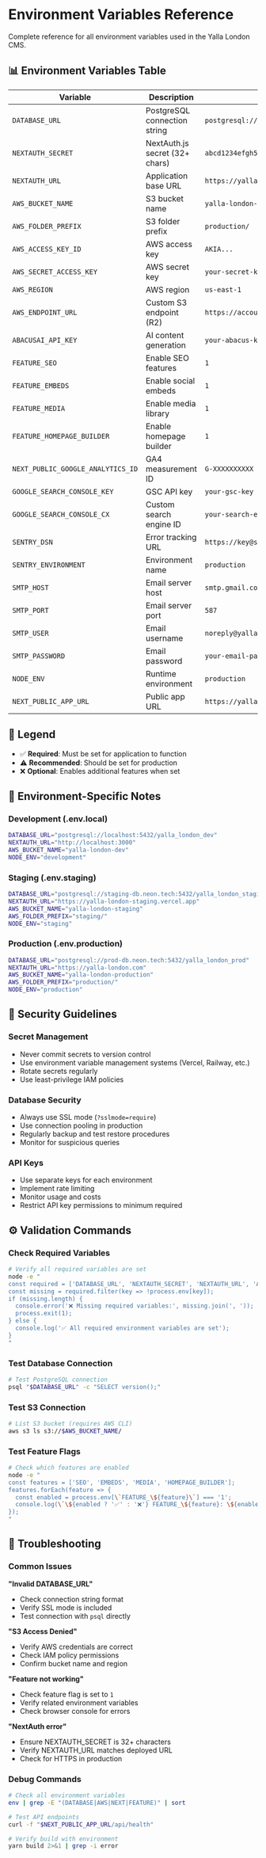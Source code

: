 
# Environment Variables Reference

Complete reference for all environment variables used in the Yalla London CMS.

## 📊 Environment Variables Table

| Variable | Description | Example | Required | Default |
|----------|-------------|---------|----------|---------|
| `DATABASE_URL` | PostgreSQL connection string | `postgresql://user:pass@host:5432/db` | ✅ | - |
| `NEXTAUTH_SECRET` | NextAuth.js secret (32+ chars) | `abcd1234efgh5678...` | ✅ | - |
| `NEXTAUTH_URL` | Application base URL | `https://yalla-london.com` | ✅ | - |
| `AWS_BUCKET_NAME` | S3 bucket name | `yalla-london-production` | ✅ | - |
| `AWS_FOLDER_PREFIX` | S3 folder prefix | `production/` | ⚠️ | `""` |
| `AWS_ACCESS_KEY_ID` | AWS access key | `AKIA...` | ✅ | - |
| `AWS_SECRET_ACCESS_KEY` | AWS secret key | `your-secret-key` | ✅ | - |
| `AWS_REGION` | AWS region | `us-east-1` | ⚠️ | `us-east-1` |
| `AWS_ENDPOINT_URL` | Custom S3 endpoint (R2) | `https://account.r2.cloudflarestorage.com` | ❌ | - |
| `ABACUSAI_API_KEY` | AI content generation | `your-abacus-key` | ✅ | - |
| `FEATURE_SEO` | Enable SEO features | `1` | ❌ | `0` |
| `FEATURE_EMBEDS` | Enable social embeds | `1` | ❌ | `0` |
| `FEATURE_MEDIA` | Enable media library | `1` | ❌ | `0` |
| `FEATURE_HOMEPAGE_BUILDER` | Enable homepage builder | `1` | ❌ | `0` |
| `NEXT_PUBLIC_GOOGLE_ANALYTICS_ID` | GA4 measurement ID | `G-XXXXXXXXXX` | ❌ | - |
| `GOOGLE_SEARCH_CONSOLE_KEY` | GSC API key | `your-gsc-key` | ❌ | - |
| `GOOGLE_SEARCH_CONSOLE_CX` | Custom search engine ID | `your-search-engine-id` | ❌ | - |
| `SENTRY_DSN` | Error tracking URL | `https://key@sentry.io/project` | ❌ | - |
| `SENTRY_ENVIRONMENT` | Environment name | `production` | ❌ | `development` |
| `SMTP_HOST` | Email server host | `smtp.gmail.com` | ❌ | - |
| `SMTP_PORT` | Email server port | `587` | ❌ | `587` |
| `SMTP_USER` | Email username | `noreply@yallalondon.com` | ❌ | - |
| `SMTP_PASSWORD` | Email password | `your-email-password` | ❌ | - |
| `NODE_ENV` | Runtime environment | `production` | ❌ | `development` |
| `NEXT_PUBLIC_APP_URL` | Public app URL | `https://yalla-london.com` | ❌ | `http://localhost:3000` |

## 🔑 Legend

- ✅ **Required**: Must be set for application to function
- ⚠️ **Recommended**: Should be set for production
- ❌ **Optional**: Enables additional features when set

## 📝 Environment-Specific Notes

### Development (.env.local)
```bash
DATABASE_URL="postgresql://localhost:5432/yalla_london_dev"
NEXTAUTH_URL="http://localhost:3000"
AWS_BUCKET_NAME="yalla-london-dev"
NODE_ENV="development"
```

### Staging (.env.staging)
```bash
DATABASE_URL="postgresql://staging-db.neon.tech:5432/yalla_london_staging"
NEXTAUTH_URL="https://yalla-london-staging.vercel.app"
AWS_BUCKET_NAME="yalla-london-staging"
AWS_FOLDER_PREFIX="staging/"
NODE_ENV="staging"
```

### Production (.env.production)
```bash
DATABASE_URL="postgresql://prod-db.neon.tech:5432/yalla_london_prod"
NEXTAUTH_URL="https://yalla-london.com"
AWS_BUCKET_NAME="yalla-london-production"
AWS_FOLDER_PREFIX="production/"
NODE_ENV="production"
```

## 🔐 Security Guidelines

### Secret Management
- Never commit secrets to version control
- Use environment variable management systems (Vercel, Railway, etc.)
- Rotate secrets regularly
- Use least-privilege IAM policies

### Database Security
- Always use SSL mode (`?sslmode=require`)
- Use connection pooling in production
- Regularly backup and test restore procedures
- Monitor for suspicious queries

### API Keys
- Use separate keys for each environment
- Implement rate limiting
- Monitor usage and costs
- Restrict API key permissions to minimum required

## ⚙️ Validation Commands

### Check Required Variables
```bash
# Verify all required variables are set
node -e "
const required = ['DATABASE_URL', 'NEXTAUTH_SECRET', 'NEXTAUTH_URL', 'AWS_BUCKET_NAME'];
const missing = required.filter(key => !process.env[key]);
if (missing.length) {
  console.error('❌ Missing required variables:', missing.join(', '));
  process.exit(1);
} else {
  console.log('✅ All required environment variables are set');
}
"
```

### Test Database Connection
```bash
# Test PostgreSQL connection
psql "$DATABASE_URL" -c "SELECT version();"
```

### Test S3 Connection
```bash
# List S3 bucket (requires AWS CLI)
aws s3 ls s3://$AWS_BUCKET_NAME/
```

### Test Feature Flags
```bash
# Check which features are enabled
node -e "
const features = ['SEO', 'EMBEDS', 'MEDIA', 'HOMEPAGE_BUILDER'];
features.forEach(feature => {
  const enabled = process.env[\`FEATURE_\${feature}\`] === '1';
  console.log(\`\${enabled ? '✅' : '❌'} FEATURE_\${feature}: \${enabled}\`);
});
"
```

## 🚨 Troubleshooting

### Common Issues

**"Invalid DATABASE_URL"**
- Check connection string format
- Verify SSL mode is included
- Test connection with `psql` directly

**"S3 Access Denied"**  
- Verify AWS credentials are correct
- Check IAM policy permissions
- Confirm bucket name and region

**"Feature not working"**
- Check feature flag is set to `1`
- Verify related environment variables
- Check browser console for errors

**"NextAuth error"**
- Ensure NEXTAUTH_SECRET is 32+ characters
- Verify NEXTAUTH_URL matches deployed URL
- Check for HTTPS in production

### Debug Commands

```bash
# Check all environment variables
env | grep -E "(DATABASE|AWS|NEXT|FEATURE)" | sort

# Test API endpoints
curl -f "$NEXT_PUBLIC_APP_URL/api/health"

# Verify build with environment
yarn build 2>&1 | grep -i error
```
